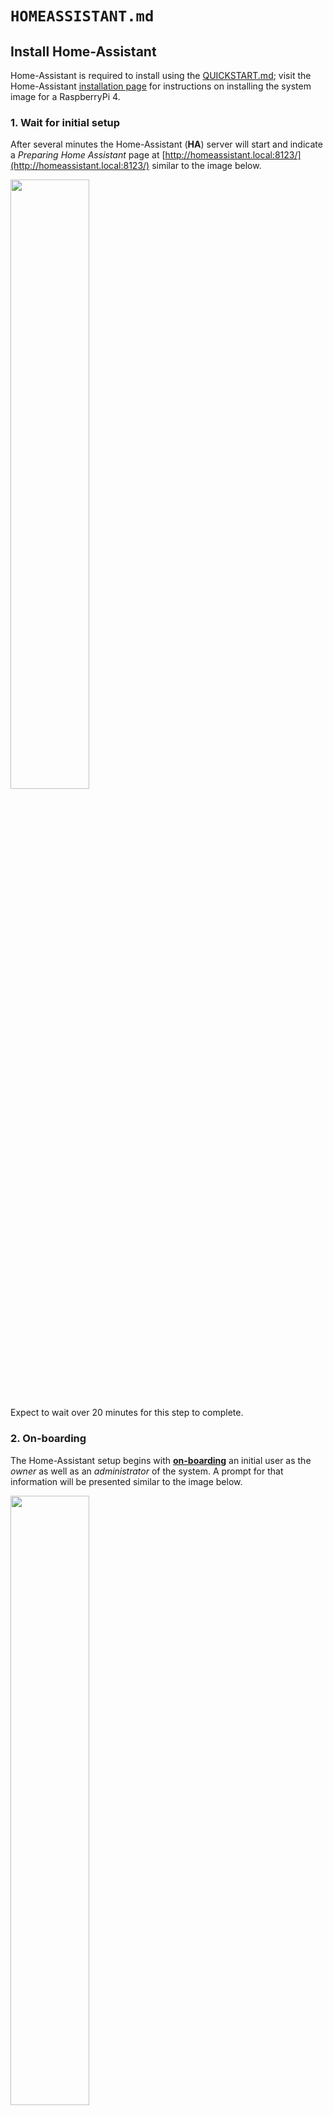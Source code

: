 # `HOMEASSISTANT.md`

## Install Home-Assistant

Home-Assistant is required to install using the [QUICKSTART.md](QUICKSTART.md);
visit the Home-Assistant [installation page](https://www.home-assistant.io/installation/raspberrypi)
for instructions on installing the system image for a RaspberryPi 4.

### 1. Wait for initial setup

After several minutes the Home-Assistant (**HA**) server will start and indicate a _Preparing Home Assistant_ page at [http://homeassistant.local:8123/](http://homeassistant.local:8123/) similar to the image
below.

<img width="50%" src="preparing-ha.png">

Expect to wait over 20 minutes for this step to complete.

### 2. On-boarding
The Home-Assistant setup begins with [**on-boarding**](https://www.home-assistant.io/getting-started/onboarding)
an initial user as the _owner_ as well as an _administrator_ of the system.  A prompt for that information will be presented similar to the image below.

<img width="50%" src="onboarding.png">

Fill in the form with whole name (e.g. <code>John Q. Public</code>) and the system will generate a _username_ for login purposes; use the provided default or specify a preference (e.g. <code>johnqp</code>.

Provide a _password_ to control access to the account with the _username_.

Click on the create account button to complete this step.

### 3. Name and localization
The next form collects the name (default <code>Home</code>), time zone, elevation, whether metric or imperial, and currency options in a form similar to the image below.  

<img width="50%" src="name-locale.png">

Pressing the <code>DETECT</code> button will utilize GPS coordinates based on your ISP's published location to automatically complete (n.b. elevation is **not** automatically detected).

Provide preferences or accept defaults and press <code>NEXT</code> to complete this step.

### D. Opt-in options

<img width="50%" src="optin-options.png">

Provide preferences or accept defaults and press <code>NEXT</code> to complete this step. The information collected is summarized [here](http://analytics.home-assistant.io).


### 4. Network discovery

Home-Assistant automatically discovers devices on the network and displays any found similar to the image below.  Device _integrations_ may be configured at any time.

<img width="50%" src="discovered.png">

Optionally configure integrations for discovered devices or press <code>FINISH</code> to complete this step.

## Use Home-Assistant

Home-Assistant completes setup and provides an initial minimal _dashboard_ of information similar to the image below.  The system is now ready for installation of the Age-At-Home [_add-on_](https://github.com/dcmartin/ageathome).

<img width="75%" src="ha-complete.png">

### 1. Panel items
The panel on the left-side of the image above provides a listing of items when selected provide alternative _dashboards_ and _controls_.

The items at the top are **dashboards** that show additional views of data (e.g. _History_); additional dashboards may be defined using the interactive editor (n.b. three vertical dots in the upper right corner).

The items at the bottom are **controls** that provide capabilities for notifications and settings. 

#### A. Notifications
The notifications panel item displays the current number of persistent nofications which are displayed when selected.  

#### B. Settings and integrations
The [**settings**](http://homeassistant.local:8123/config/dashboard) control provides access to (almost) all of the underlying system, including all options specified during setup, [_integrations_](http://homeassistant.local:8123/config/integrations) for devices and multiple [_users_](http://homeassistant.local:8123/config/person).  Home-Assistant provides redirect links to help automate the process in the browser for both [settings](https://my.home-assistant.io/redirect/config) and [integrations](https://my.home-assistant.io/redirect/integrations).

#### C. User preferences

The [**user**](http://homeassistant.local:8123/profile) control at the very bottom enables password modification and specification of experience preferences (e.g. color, currency, ..).

#### D. Map

The [**map**](http://homeassistant.local:8123/config/zone) initially reflects the GPS location utilized previously; these coordinates may require modification to indicate accurate and precise locations; associated [_zones_](https://www.home-assistant.io/integrations/zone/) and [**areas**](http://homeassistant.local:8123/config/areas/dashboard) may also be defined.

<table>
<tr><td>Automatic</td><td>Custom</td></tr>
<tr><td><img src="ha-location.png"></td><td><img src="map-home.png"></td></tr>
</table>

Integrations that provide [_presence detection_](https://www.home-assistant.io/getting-started/presence-detection/) may provide GPS coordinates which may be integrated into maps.

#### E. Advanced mode
Some features of Home-Assistant are not enabled unless _advanced mode_ is selected in the user [**profile**](http://homeassistant.local:8123/profile).  These restrctions include certain add-ons, notably the [Terminal & SSH](http://homeassistant.local:8123/hassio/addon/core_ssh/info) add-on.

<img width="75%" src="ha-advanced-mode.png">


## Install Age-At-Home

Home-Assistant may be extended using _add-ons_ that run [Docker](http://docker.io) containers that provide a secure method of software distribution.  The [Age-At-Home](http://github.com/dcmartin/ageathome) software configures Home-Assistant with all the necessary entities and analysis required for notifications about activity, alarms and alerts -- with an updated dashboard.

Refer to [QUICKSTART.md](QUICKSTART.md) for specific instructions.

